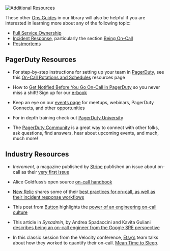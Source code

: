 ![Additional Resources](../assets/img/headers/OnCall-Resources.png)

These other [Ops Guides](https://pagerduty.com/ops-guides) in our library will also be helpful if you are interested in learning more about any of the following topic:

- [Full Service Ownership](https://ownership.pagerduty.com)
- [Incident Response](https://response.pagerduty.com), particularly the section [Being On-Call](https://response.pagerduty.com/oncall/being_oncall/)
- [Postmortems](https://postmortems.pagerduty.com)

## PagerDuty Resources
- For step-by-step instructions for setting up your team in [PagerDuty](https://pagerduty.com), see this [On-Call Rotations and Schedules](https://www.pagerduty.com/resources/learn/call-rotations-schedules/) resources page
 
- How to [Get Notified Before You Go On-Call in PagerDuty](https://www.pagerduty.com/blog/ochon-update/) so you never miss a shift!
Sign up for our [e-book](https://www.pagerduty.com/resources/ebook/on-call-guide/)

- Keep an eye on our [events page](https://www.pagerduty.com/events/) for meetups, webinars, PagerDuty Connects, and other opportunities

- For in depth training check out [PagerDuty University](https://www.pagerduty.com/university/)

- The [PagerDuty Community](https://community.pagerduty.com/forum/) is a great way to connect with other folks, ask questions, find answers, hear about upcoming events, and much, much more! 

## Industry Resources

- *Increment*, a magazine published by [Stripe](https://stripe.com) published an issue about on-call as their [very first issue](https://increment.com/on-call/)

- Alice Goldfuss’s open source [on-call handbook](https://github.com/alicegoldfuss/oncall-handbook)

- [New Relic](https://newrelic.com) shares some of their [best practices for on-call, as well as their incident response workflows](https://blog.newrelic.com/engineering/on-call-and-incident-response-new-relic-best-practices/)

- This post from [Button](https://www.usebutton.com/) highlights the [power of an engineering on-call culture](https://blog.usebutton.com/fostering-a-strong-engineering-on-call-culture)

- This article in *Sysadmin*, by Andrea Spadaccini and Kavita Guliani [describes being an on-call engineer from the Google SRE perspective](https://storage.googleapis.com/pub-tools-public-publication-data/pdf/44813.pdf)

- In this classic session from the Velocity conference, [Etsy’s](https://etsy.com) team talks about how they worked to quantify their on-call. [Mean Time to Sleep](https://www.youtube.com/watch?v=FLqucVb_et0&feature=youtu.be&ab_channel=LaurieDenness).


